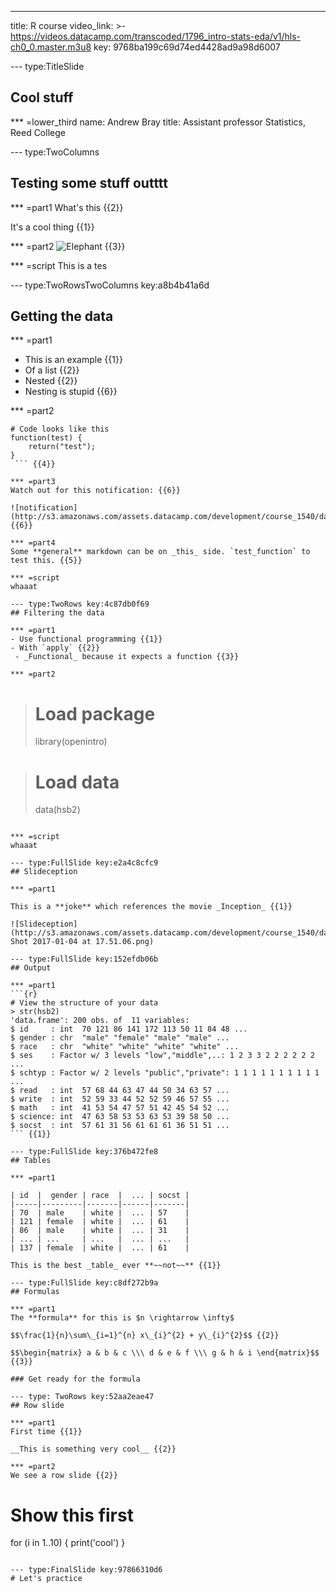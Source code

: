 ---
title: R course
video_link: >-
  https://videos.datacamp.com/transcoded/1796_intro-stats-eda/v1/hls-ch0_0.master.m3u8
key: 9768ba199c69d74ed4428ad9a98d6007

--- type:TitleSlide
## Cool stuff

*** =lower_third
name: Andrew Bray
title: Assistant professor Statistics, Reed College

--- type:TwoColumns
## Testing some stuff outttt


*** =part1
What's this {{2}}

It's a cool thing {{1}}

*** =part2
![Elephant](https://s3-us-west-1.amazonaws.com/powr/defaults/image-slider2.jpg) {{3}}

*** =script
This is a tes

--- type:TwoRowsTwoColumns key:a8b4b41a6d
## Getting the data

*** =part1
- This is an example {{1}}
- Of a list {{2}}
 - Nested {{2}}
- Nesting is stupid {{6}}

*** =part2
```{r}
# Code looks like this
function(test) {
    return("test");
}
 ``` {{4}}

*** =part3
Watch out for this notification: {{6}}

![notification](http://s3.amazonaws.com/assets.datacamp.com/development/course_1540/datasets/editor_red_notification.png) {{6}}

*** =part4
Some **general** markdown can be on _this_ side. `test_function` to test this. {{5}}

*** =script
whaaat

--- type:TwoRows key:4c87db0f69
## Filtering the data

*** =part1
- Use functional programming {{1}}
- With `apply` {{2}}
 - _Functional_ because it expects a function {{3}}

*** =part2
```
>  # Load package
> library(openintro)

> # Load data
> data(hsb2)
 ``` {{4}}

*** =script
whaaat

--- type:FullSlide key:e2a4c8cfc9
## Slideception

*** =part1

This is a **joke** which references the movie _Inception_ {{1}}

![Slideception](http://s3.amazonaws.com/assets.datacamp.com/development/course_1540/datasets/Screen Shot 2017-01-04 at 17.51.06.png)

--- type:FullSlide key:152efdb06b
## Output

*** =part1
```{r} 
# View the structure of your data
> str(hsb2)
'data.frame': 200 obs. of  11 variables:
 $ id     : int  70 121 86 141 172 113 50 11 84 48 ...
 $ gender : chr  "male" "female" "male" "male" ...
 $ race   : chr  "white" "white" "white" "white" ...
 $ ses    : Factor w/ 3 levels "low","middle",..: 1 2 3 3 2 2 2 2 2 2 ...
 $ schtyp : Factor w/ 2 levels "public","private": 1 1 1 1 1 1 1 1 1 1 ...
 $ read   : int  57 68 44 63 47 44 50 34 63 57 ...
 $ write  : int  52 59 33 44 52 52 59 46 57 55 ...
 $ math   : int  41 53 54 47 57 51 42 45 54 52 ...
 $ science: int  47 63 58 53 53 63 53 39 58 50 ...
 $ socst  : int  57 61 31 56 61 61 61 36 51 51 ...
``` {{1}}

--- type:FullSlide key:376b472fe8
## Tables

*** =part1

| id  |  gender | race  |  ... | socst |
|-----|---------|-------|------|-------|
| 70  | male    | white |  ... | 57    |
| 121 | female  | white |  ... | 61    |
| 86  | male    | white |  ... | 31    |
| ... | ...     | ...   |  ... | ...   |
| 137 | female  | white |  ... | 61    |

This is the best _table_ ever **~~not~~** {{1}}

--- type:FullSlide key:c8df272b9a 
## Formulas

*** =part1
The **formula** for this is $n \rightarrow \infty$

$$\frac{1}{n}\sum\_{i=1}^{n} x\_{i}^{2} + y\_{i}^{2}$$ {{2}}

$$\begin{matrix} a & b & c \\\ d & e & f \\\ g & h & i \end{matrix}$$ {{3}}

### Get ready for the formula

--- type: TwoRows key:52aa2eae47
## Row slide

*** =part1
First time {{1}}

__This is something very cool__ {{2}}

*** =part2
We see a row slide {{2}}

```
# Show this first
for (i in 1..10) { print('cool') }
``` {{1}}

--- type:FinalSlide key:97866310d6
# Let's practice
